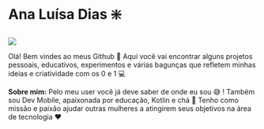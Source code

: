 # Ana Luísa Dias :sparkle:
![](https://img.shields.io/github/followers/baiana?style=social)

Olá! Bem vindes ao meus Github :wave: 
Aqui você vai encontrar alguns projetos pessoais, educativos, experimentos e várias bagunças que refletem minhas ideias e criatividade com os 0 e 1 :computer:

**Sobre mim:**
Pelo meu user você já deve saber de onde eu sou :sweat_smile: ! Também sou Dev Mobile, apaixonada por educação, Kotlin e chá :tea:
Tenho como missão e paixão ajudar outras mulheres a atingirem seus objetivos na área de tecnologia :heart: 





